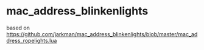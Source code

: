 # mac_address_blinkenlights
based on https://github.com/jarkman/mac_address_blinkenlights/blob/master/mac_address_ropelights.lua
